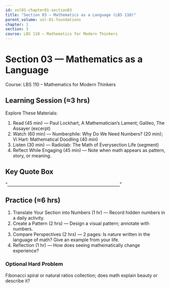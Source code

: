 ```yaml
---
id: vol01-chapter01-section03
title: "Section 03 — Mathematics as a Language (LBS 110)"
parent_volume: vol-01-foundations
chapter: 1
section: 3
course: LBS 110 – Mathematics for Modern Thinkers
---
```


# Section 03 — Mathematics as a Language
Course: LBS 110 – Mathematics for Modern Thinkers

## Learning Session (≈3 hrs)
Explore These Materials:
1. Read (45 min) — Paul Lockhart, A Mathematician’s Lament; Galileo, The Assayer (excerpt)  
2. Watch (60 min) — Numberphile: Why Do We Need Numbers? (20 min); Vi Hart: Mathematical Doodling (40 min)  
3. Listen (30 min) — Radiolab: The Math of Everysection Life (segment)  
4. Reflect While Engaging (45 min) — Note when math appears as pattern, story, or meaning.

## Key Quote Box
“_______________________________________________________”

## Practice (≈6 hrs)
1. Translate Your Section into Numbers (1 hr) — Record hidden numbers in a daily activity.  
2. Create a Pattern (2 hrs) — Design a visual pattern; annotate with numbers.  
3. Compare Perspectives (2 hrs) — 2 pages: Is nature written in the language of math? Give an example from your life.  
4. Reflection (1 hr) — How does seeing mathematically change experience?

### Optional Hard Problem
Fibonacci spiral or natural ratios collection; does math explain beauty or describe it?

